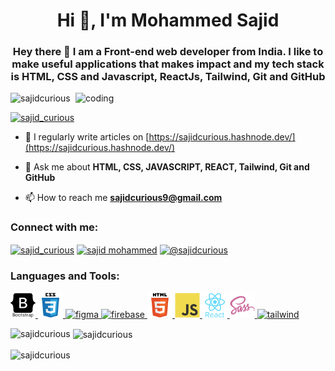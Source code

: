 <h1 align="center">Hi 👋, I'm Mohammed Sajid</h1>
<h3 align="center">Hey there 👋 I am a Front-end web developer from India. I like to make useful applications that makes impact and my tech stack is HTML, CSS and Javascript, ReactJs, Tailwind, Git and GitHub</h3>
<img align="right" alt="coding" width="400" src="https://user-images.githubusercontent.com/87852919/167628453-00bf380b-0880-469e-b42c-efeb1af86e29.png">

<p align="left"> <img src="https://komarev.com/ghpvc/?username=sajidcurious&label=Profile%20views&color=0e75b6&style=flat" alt="sajidcurious" /> </p>

<p align="left"> <a href="https://twitter.com/sajid_curious" target="blank"><img src="https://img.shields.io/twitter/follow/sajid_curious?logo=twitter&style=for-the-badge" alt="sajid_curious" /></a> </p>

- 📝 I regularly write articles on [https://sajidcurious.hashnode.dev/](https://sajidcurious.hashnode.dev/)

- 💬 Ask me about **HTML, CSS, JAVASCRIPT, REACT, Tailwind, Git and GitHub**

- 📫 How to reach me **sajidcurious9@gmail.com**

<h3 align="left">Connect with me:</h3>
<p align="left">
<a href="https://twitter.com/sajid_curious" target="blank"><img align="center" src="https://raw.githubusercontent.com/rahuldkjain/github-profile-readme-generator/master/src/images/icons/Social/twitter.svg" alt="sajid_curious" height="30" width="40" /></a>
<a href="https://linkedin.com/in/sajid mohammed" target="blank"><img align="center" src="https://raw.githubusercontent.com/rahuldkjain/github-profile-readme-generator/master/src/images/icons/Social/linked-in-alt.svg" alt="sajid mohammed" height="30" width="40" /></a>
<a href="https://hashnode.com/@sajidcurious" target="blank"><img align="center" src="https://raw.githubusercontent.com/rahuldkjain/github-profile-readme-generator/master/src/images/icons/Social/hashnode.svg" alt="@sajidcurious" height="30" width="40" /></a>
</p>

<h3 align="left">Languages and Tools:</h3>
<p align="left"> <a href="https://getbootstrap.com" target="_blank" rel="noreferrer"> <img src="https://raw.githubusercontent.com/devicons/devicon/master/icons/bootstrap/bootstrap-plain-wordmark.svg" alt="bootstrap" width="40" height="40"/> </a> <a href="https://www.w3schools.com/css/" target="_blank" rel="noreferrer"> <img src="https://raw.githubusercontent.com/devicons/devicon/master/icons/css3/css3-original-wordmark.svg" alt="css3" width="40" height="40"/> </a> <a href="https://www.figma.com/" target="_blank" rel="noreferrer"> <img src="https://www.vectorlogo.zone/logos/figma/figma-icon.svg" alt="figma" width="40" height="40"/> </a> <a href="https://firebase.google.com/" target="_blank" rel="noreferrer"> <img src="https://www.vectorlogo.zone/logos/firebase/firebase-icon.svg" alt="firebase" width="40" height="40"/> </a> <a href="https://www.w3.org/html/" target="_blank" rel="noreferrer"> <img src="https://raw.githubusercontent.com/devicons/devicon/master/icons/html5/html5-original-wordmark.svg" alt="html5" width="40" height="40"/> </a> <a href="https://developer.mozilla.org/en-US/docs/Web/JavaScript" target="_blank" rel="noreferrer"> <img src="https://raw.githubusercontent.com/devicons/devicon/master/icons/javascript/javascript-original.svg" alt="javascript" width="40" height="40"/> </a> <a href="https://reactjs.org/" target="_blank" rel="noreferrer"> <img src="https://raw.githubusercontent.com/devicons/devicon/master/icons/react/react-original-wordmark.svg" alt="react" width="40" height="40"/> </a> <a href="https://sass-lang.com" target="_blank" rel="noreferrer"> <img src="https://raw.githubusercontent.com/devicons/devicon/master/icons/sass/sass-original.svg" alt="sass" width="40" height="40"/> </a> <a href="https://tailwindcss.com/" target="_blank" rel="noreferrer"> <img src="https://www.vectorlogo.zone/logos/tailwindcss/tailwindcss-icon.svg" alt="tailwind" width="40" height="40"/> </a> </p>

<p><img align="left" src="https://github-readme-stats.vercel.app/api/top-langs?username=sajidcurious&show_icons=true&locale=en&layout=compact" alt="sajidcurious" /></p>

<p>&nbsp;<img align="center" src="https://github-readme-stats.vercel.app/api?username=sajidcurious&show_icons=true&locale=en" alt="sajidcurious" /></p>

<p><img align="center" src="https://github-readme-streak-stats.herokuapp.com/?user=sajidcurious&" alt="sajidcurious" /></p>
